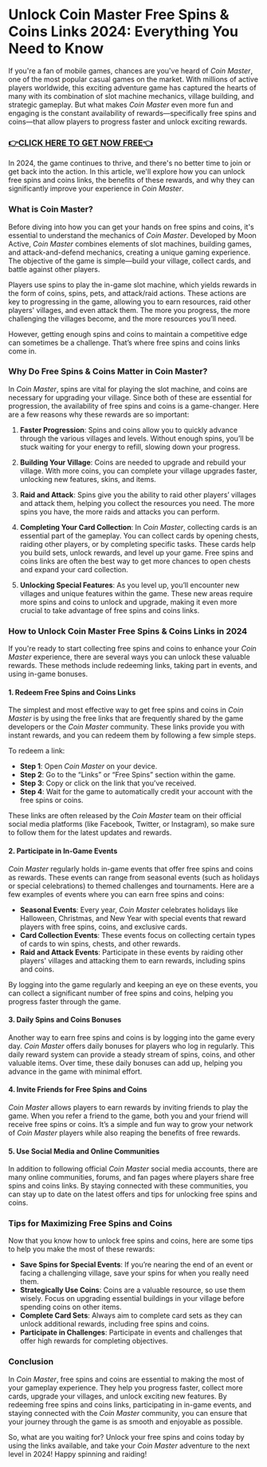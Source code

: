 # Unlock Coin Master Free Spins & Coins Links 2024: Everything You Need to Know

If you're a fan of mobile games, chances are you've heard of *Coin Master*, one of the most popular casual games on the market. With millions of active players worldwide, this exciting adventure game has captured the hearts of many with its combination of slot machine mechanics, village building, and strategic gameplay. But what makes *Coin Master* even more fun and engaging is the constant availability of rewards—specifically free spins and coins—that allow players to progress faster and unlock exciting rewards.

### [👉CLICK HERE TO GET NOW FREE👈](https://freeforyou.xyz/cms/)

In 2024, the game continues to thrive, and there's no better time to join or get back into the action. In this article, we'll explore how you can unlock free spins and coins links, the benefits of these rewards, and why they can significantly improve your experience in *Coin Master*.

### What is Coin Master?

Before diving into how you can get your hands on free spins and coins, it's essential to understand the mechanics of *Coin Master*. Developed by Moon Active, *Coin Master* combines elements of slot machines, building games, and attack-and-defend mechanics, creating a unique gaming experience. The objective of the game is simple—build your village, collect cards, and battle against other players.

Players use spins to play the in-game slot machine, which yields rewards in the form of coins, spins, pets, and attack/raid actions. These actions are key to progressing in the game, allowing you to earn resources, raid other players' villages, and even attack them. The more you progress, the more challenging the villages become, and the more resources you’ll need.

However, getting enough spins and coins to maintain a competitive edge can sometimes be a challenge. That’s where free spins and coins links come in.

### Why Do Free Spins & Coins Matter in Coin Master?

In *Coin Master*, spins are vital for playing the slot machine, and coins are necessary for upgrading your village. Since both of these are essential for progression, the availability of free spins and coins is a game-changer. Here are a few reasons why these rewards are so important:

1. **Faster Progression**: Spins and coins allow you to quickly advance through the various villages and levels. Without enough spins, you’ll be stuck waiting for your energy to refill, slowing down your progress.

2. **Building Your Village**: Coins are needed to upgrade and rebuild your village. With more coins, you can complete your village upgrades faster, unlocking new features, skins, and items.

3. **Raid and Attack**: Spins give you the ability to raid other players’ villages and attack them, helping you collect the resources you need. The more spins you have, the more raids and attacks you can perform.

4. **Completing Your Card Collection**: In *Coin Master*, collecting cards is an essential part of the gameplay. You can collect cards by opening chests, raiding other players, or by completing specific tasks. These cards help you build sets, unlock rewards, and level up your game. Free spins and coins links are often the best way to get more chances to open chests and expand your card collection.

5. **Unlocking Special Features**: As you level up, you’ll encounter new villages and unique features within the game. These new areas require more spins and coins to unlock and upgrade, making it even more crucial to take advantage of free spins and coins links.

### How to Unlock Coin Master Free Spins & Coins Links in 2024

If you're ready to start collecting free spins and coins to enhance your *Coin Master* experience, there are several ways you can unlock these valuable rewards. These methods include redeeming links, taking part in events, and using in-game bonuses.

#### 1. **Redeem Free Spins and Coins Links**

The simplest and most effective way to get free spins and coins in *Coin Master* is by using the free links that are frequently shared by the game developers or the *Coin Master* community. These links provide you with instant rewards, and you can redeem them by following a few simple steps. 

To redeem a link:

- **Step 1**: Open *Coin Master* on your device.
- **Step 2**: Go to the “Links” or “Free Spins” section within the game.
- **Step 3**: Copy or click on the link that you’ve received.
- **Step 4**: Wait for the game to automatically credit your account with the free spins or coins.

These links are often released by the *Coin Master* team on their official social media platforms (like Facebook, Twitter, or Instagram), so make sure to follow them for the latest updates and rewards.

#### 2. **Participate in In-Game Events**

*Coin Master* regularly holds in-game events that offer free spins and coins as rewards. These events can range from seasonal events (such as holidays or special celebrations) to themed challenges and tournaments. Here are a few examples of events where you can earn free spins and coins:

- **Seasonal Events**: Every year, *Coin Master* celebrates holidays like Halloween, Christmas, and New Year with special events that reward players with free spins, coins, and exclusive cards.
- **Card Collection Events**: These events focus on collecting certain types of cards to win spins, chests, and other rewards.
- **Raid and Attack Events**: Participate in these events by raiding other players' villages and attacking them to earn rewards, including spins and coins.

By logging into the game regularly and keeping an eye on these events, you can collect a significant number of free spins and coins, helping you progress faster through the game.

#### 3. **Daily Spins and Coins Bonuses**

Another way to earn free spins and coins is by logging into the game every day. *Coin Master* offers daily bonuses for players who log in regularly. This daily reward system can provide a steady stream of spins, coins, and other valuable items. Over time, these daily bonuses can add up, helping you advance in the game with minimal effort.

#### 4. **Invite Friends for Free Spins and Coins**

*Coin Master* allows players to earn rewards by inviting friends to play the game. When you refer a friend to the game, both you and your friend will receive free spins or coins. It’s a simple and fun way to grow your network of *Coin Master* players while also reaping the benefits of free rewards.

#### 5. **Use Social Media and Online Communities**

In addition to following official *Coin Master* social media accounts, there are many online communities, forums, and fan pages where players share free spins and coins links. By staying connected with these communities, you can stay up to date on the latest offers and tips for unlocking free spins and coins.

### Tips for Maximizing Free Spins and Coins

Now that you know how to unlock free spins and coins, here are some tips to help you make the most of these rewards:

- **Save Spins for Special Events**: If you’re nearing the end of an event or facing a challenging village, save your spins for when you really need them.
- **Strategically Use Coins**: Coins are a valuable resource, so use them wisely. Focus on upgrading essential buildings in your village before spending coins on other items.
- **Complete Card Sets**: Always aim to complete card sets as they can unlock additional rewards, including free spins and coins.
- **Participate in Challenges**: Participate in events and challenges that offer high rewards for completing objectives.

### Conclusion

In *Coin Master*, free spins and coins are essential to making the most of your gameplay experience. They help you progress faster, collect more cards, upgrade your villages, and unlock exciting new features. By redeeming free spins and coins links, participating in in-game events, and staying connected with the *Coin Master* community, you can ensure that your journey through the game is as smooth and enjoyable as possible.

So, what are you waiting for? Unlock your free spins and coins today by using the links available, and take your *Coin Master* adventure to the next level in 2024! Happy spinning and raiding!
